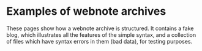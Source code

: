 Examples of webnote archives
============================

These pages show how a webnote archive is structured. It contains a fake blog, which illustrates all the features of the simple syntax, and a collection of files which have syntax errors in them (bad data), for testing purposes.
